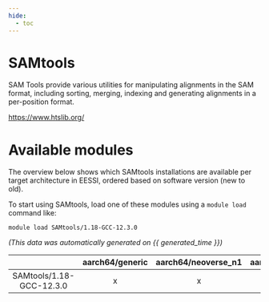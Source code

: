 ```yaml
---
hide:
  - toc
---
```


SAMtools
========


SAM Tools provide various utilities for manipulating alignments in the SAM format,  including sorting, merging, indexing and generating alignments in a per-position format.

https://www.htslib.org/
# Available modules


The overview below shows which SAMtools installations are available per target architecture in EESSI, ordered based on software version (new to old).

To start using SAMtools, load one of these modules using a `module load` command like:

```shell
module load SAMtools/1.18-GCC-12.3.0
```

*(This data was automatically generated on {{ generated_time }})*  

| |aarch64/generic|aarch64/neoverse_n1|aarch64/neoverse_v1|x86_64/generic|x86_64/amd/zen2|x86_64/amd/zen3|x86_64/amd/zen4|x86_64/intel/haswell|x86_64/intel/skylake_avx512|
| :---: | :---: | :---: | :---: | :---: | :---: | :---: | :---: | :---: | :---: |
|SAMtools/1.18-GCC-12.3.0|x|x|x|x|x|x|-|x|x|
